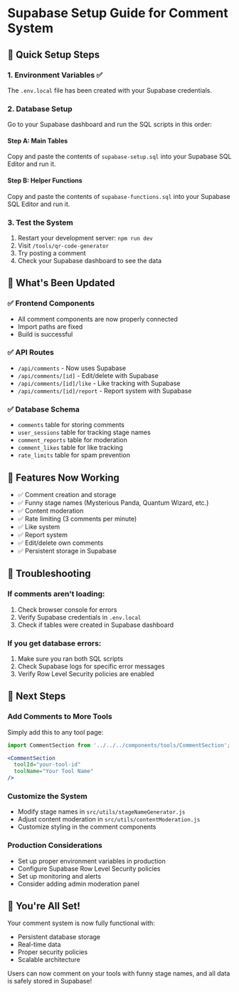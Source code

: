 # Supabase Setup Guide for Comment System

## 🚀 Quick Setup Steps

### 1. Environment Variables ✅
The `.env.local` file has been created with your Supabase credentials.

### 2. Database Setup
Go to your Supabase dashboard and run the SQL scripts in this order:

#### Step A: Main Tables
Copy and paste the contents of `supabase-setup.sql` into your Supabase SQL Editor and run it.

#### Step B: Helper Functions
Copy and paste the contents of `supabase-functions.sql` into your Supabase SQL Editor and run it.

### 3. Test the System
1. Restart your development server: `npm run dev`
2. Visit `/tools/qr-code-generator`
3. Try posting a comment
4. Check your Supabase dashboard to see the data

## 🔧 What's Been Updated

### ✅ Frontend Components
- All comment components are now properly connected
- Import paths are fixed
- Build is successful

### ✅ API Routes
- `/api/comments` - Now uses Supabase
- `/api/comments/[id]` - Edit/delete with Supabase
- `/api/comments/[id]/like` - Like tracking with Supabase
- `/api/comments/[id]/report` - Report system with Supabase

### ✅ Database Schema
- `comments` table for storing comments
- `user_sessions` table for tracking stage names
- `comment_reports` table for moderation
- `comment_likes` table for like tracking
- `rate_limits` table for spam prevention

## 🎯 Features Now Working

- ✅ Comment creation and storage
- ✅ Funny stage names (Mysterious Panda, Quantum Wizard, etc.)
- ✅ Content moderation
- ✅ Rate limiting (3 comments per minute)
- ✅ Like system
- ✅ Report system
- ✅ Edit/delete own comments
- ✅ Persistent storage in Supabase

## 🚨 Troubleshooting

### If comments aren't loading:
1. Check browser console for errors
2. Verify Supabase credentials in `.env.local`
3. Check if tables were created in Supabase dashboard

### If you get database errors:
1. Make sure you ran both SQL scripts
2. Check Supabase logs for specific error messages
3. Verify Row Level Security policies are enabled

## 🔮 Next Steps

### Add Comments to More Tools
Simply add this to any tool page:
```jsx
import CommentSection from '../../../components/tools/CommentSection';

<CommentSection 
  toolId="your-tool-id"
  toolName="Your Tool Name"
/>
```

### Customize the System
- Modify stage names in `src/utils/stageNameGenerator.js`
- Adjust content moderation in `src/utils/contentModeration.js`
- Customize styling in the comment components

### Production Considerations
- Set up proper environment variables in production
- Configure Supabase Row Level Security policies
- Set up monitoring and alerts
- Consider adding admin moderation panel

## 🎉 You're All Set!

Your comment system is now fully functional with:
- Persistent database storage
- Real-time data
- Proper security policies
- Scalable architecture

Users can now comment on your tools with funny stage names, and all data is safely stored in Supabase!
